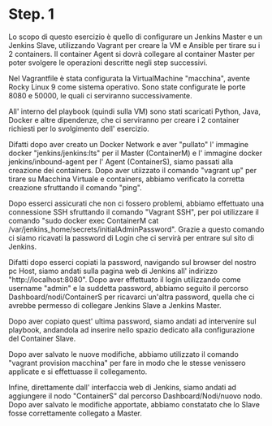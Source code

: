 
# Step. 1
Lo scopo di questo esercizio è quello di configurare un Jenkins Master e un Jenkins Slave, utilizzando Vagrant per creare la VM e Ansible per tirare su i 2 containers. Il container Agent si dovrà collegare al container Master per poter svolgere le operazioni descritte negli step successivi.

Nel Vagrantfile è stata configurata la VirtualMachine "macchina", avente Rocky Linux 9 come sistema operativo. Sono state configurate le porte 8080 e 50000, le quali ci serviranno successivamente.

All' interno del playbook (quindi sulla VM) sono stati scaricati Python, Java, Docker e altre dipendenze, che ci serviranno per creare i 2 container richiesti per lo svolgimento dell' esercizio.

Difatti dopo aver creato un Docker Network e aver "pullato" l' immagine docker "jenkins/jenkins:lts" per il Master (ContainerM) e l' immagine docker jenkins/inbound-agent per l' Agent (ContainerS), siamo passati alla creazione dei containers.
Dopo aver utiizzato il comando "vagrant up" per tirare su Macchina Virtuale e containers, abbiamo verificato la corretta creazione sfruttando il comando "ping". 

Dopo esserci assicurati che non ci fossero problemi, abbiamo effettuato una connessione SSH sfruttando il comando "Vagrant SSH", per poi utilizzare il comando "sudo docker exec ContainerM cat /var/jenkins_home/secrets/initialAdminPassword". Grazie a questo comando ci siamo ricavati la password di Login che ci servirà per entrare sul sito di Jenkins.

Difatti dopo esserci copiati la password, navigando sul browser del nostro pc Host, siamo andati sulla pagina web di Jenkins all' indirizzo "http://localhost:8080". Dopo aver effettuato il login utilizzando come username "admin" e la suddetta password, abbiamo seguito il percorso Dashboard/nodi/ContainerS per ricavarci un'altra password, quella che ci avrebbe permesso di collegare Jenkins Slave a Jenkins Master.

Dopo aver copiato quest' ultima password, siamo andati ad intervenire sul playbook, andandola ad inserire nello spazio dedicato alla configurazione del Container Slave. 

Dopo aver salvato le nuove modifiche, abbiamo utilizzato il comando "vagrant provision macchina" per fare in modo che le stesse venissero applicate e si effettuasse il collegamento.

Infine, direttamente dall' interfaccia web di Jenkins, siamo andati ad aggiungere il nodo "ContainerS" dal percorso Dashboard/Nodi/nuovo nodo. 
Dopo aver salvato le modifiche apportate, abbiamo constatato che lo Slave fosse correttamente collegato a Master.

